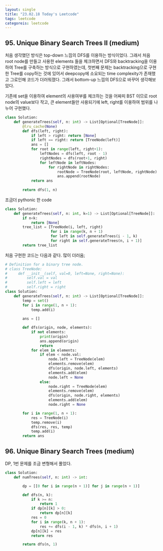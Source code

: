 ```yaml
---
layout: single
title: "23.02.18 Today's Leetcode"
tags: leetcode
categoreis: leetcode
---
```


## 95. Unique Binary Search Trees II (medium)

처음 생각했던 방식은 top-down 느낌의 DFS를 이용하는 방식이었다. 그래서 처음 root node를 만들고 사용한 elements 들을 체크하면서
DFS와 backtracking을 이용하여 Tree를 구축하는 방식으로 구현하였는데, 첫번째 문제는 backtracking으로 구현한 Tree를 copy하는 것에 있어서
deepcopy에 소요되는 time complexity가 존재했고 그로인해 코드가 더러워졌다. 그래서 bottom-up 느낌의 DFS으로 바꾸어 생각해보았다.

기존에 set을 이용하여 element의 사용여부를 체크하는 것을 어짜피 BST 이므로 root node의 value보다 작고, 큰 element들만 사용되기에
left, right를 이용하여 범위를 나누어 구현했다.

```python
class Solution:
    def generateTrees(self, n: int) -> List[Optional[TreeNode]]:
        @lru_cache(None)
        def dfs(left, right):
            if left > right: return [None]
            if left == right: return [TreeNode(left)]
            ans = []
            for root in range(left, right+1):
                leftNodes = dfs(left, root - 1)
                rightNodes = dfs(root+1, right)
                for leftNode in leftNodes:
                    for rightNode in rightNodes:
                        rootNode = TreeNode(root, leftNode, rightNode)
                        ans.append(rootNode)
            return ans
        
        return dfs(1, n)
```

조금더 pythonic 한 code

```python
class Solution:
    def generateTrees(self, n: int, k=1) -> List[Optional[TreeNode]]:
        if n<k: 
            return [None]
        tree_list = [TreeNode(i, left, right) 
                     for i in range(k, n + 1) 
                     for left in self.generateTrees(i - 1, k) 
                     for right in self.generateTrees(n, i + 1)]
        return tree_list
```

처음 구현한 코드는 다음과 같다. 많이 더러움;

```python
# Definition for a binary tree node.
# class TreeNode:
#     def __init__(self, val=0, left=None, right=None):
#         self.val = val
#         self.left = left
#         self.right = right
class Solution:
    def generateTrees(self, n: int) -> List[Optional[TreeNode]]:
        temp = set()
        for i in range(1, n + 1):
            temp.add(i)
        
        ans = []

        def dfs(origin, node, elements):
            if not elements:
                print(origin)
                ans.append(origin)
                return
            for elem in elements:
                if elem < node.val:
                    node.left = TreeNode(elem)
                    elements.remove(elem)
                    dfs(origin, node.left, elements)
                    elements.add(elem)
                    node.left = None
                else:
                    node.right = TreeNode(elem)
                    elements.remove(elem)
                    dfs(origin, node.right, elements)
                    elements.add(elem)
                    node.right = None

        for i in range(1, n + 1):
            res = TreeNode(i)
            temp.remove(i)
            dfs(res, res, temp)
            temp.add(i)
        return ans

```

## 96. Unique Binary Search Trees (medium)

DP, 1번 문제를 조금 변형해서 풀었다.

```python
class Solution:
    def numTrees(self, n: int) -> int:

        dp = [[0 for i in range(n + 1)] for j in range(n + 1)]

        def dfs(n, k):
            if k >= n:
                return 1
            if dp[n][k] > 0:
                return dp[n][k]
            res = 0
            for i in range(k, n + 1):
                res += dfs(i - 1, k) * dfs(n, i + 1)
            dp[n][k] = res
            return res

        return dfs(n, 1)
```
